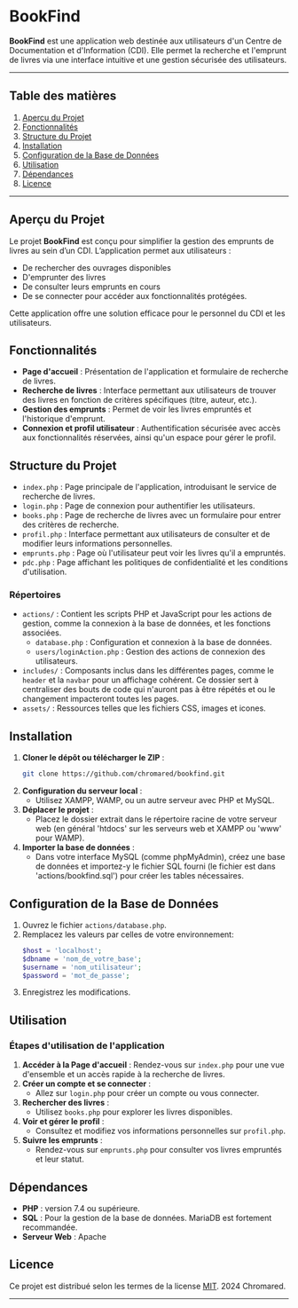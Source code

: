 # BookFind

**BookFind** est une application web destinée aux utilisateurs d'un Centre de Documentation et d'Information (CDI). Elle permet la recherche et l'emprunt de livres via une interface intuitive et une gestion sécurisée des utilisateurs.

---

## Table des matières

1. [Aperçu du Projet](#aperçu-du-projet)
2. [Fonctionnalités](#fonctionnalités)
3. [Structure du Projet](#structure-du-projet)
4. [Installation](#installation)
5. [Configuration de la Base de Données](#configuration-de-la-base-de-données)
6. [Utilisation](#utilisation)
7. [Dépendances](#dépendances)
8. [Licence](#licence)

---

## Aperçu du Projet

Le projet **BookFind** est conçu pour simplifier la gestion des emprunts de livres au sein d’un CDI. L’application permet aux utilisateurs :
- De rechercher des ouvrages disponibles
- D'emprunter des livres
- De consulter leurs emprunts en cours
- De se connecter pour accéder aux fonctionnalités protégées.

Cette application offre une solution efficace pour le personnel du CDI et les utilisateurs.

## Fonctionnalités

- **Page d'accueil** : Présentation de l'application et formulaire de recherche de livres.
- **Recherche de livres** : Interface permettant aux utilisateurs de trouver des livres en fonction de critères spécifiques (titre, auteur, etc.).
- **Gestion des emprunts** : Permet de voir les livres empruntés et l'historique d'emprunt.
- **Connexion et profil utilisateur** : Authentification sécurisée avec accès aux fonctionnalités réservées, ainsi qu'un espace pour gérer le profil.

## Structure du Projet

- `index.php` : Page principale de l'application, introduisant le service de recherche de livres.
- `login.php` : Page de connexion pour authentifier les utilisateurs.
- `books.php` : Page de recherche de livres avec un formulaire pour entrer des critères de recherche.
- `profil.php` : Interface permettant aux utilisateurs de consulter et de modifier leurs informations personnelles.
- `emprunts.php` : Page où l'utilisateur peut voir les livres qu'il a empruntés.
- `pdc.php` : Page affichant les politiques de confidentialité et les conditions d'utilisation.

### Répertoires

- `actions/` : Contient les scripts PHP et JavaScript pour les actions de gestion, comme la connexion à la base de données, et les fonctions associées.
  - `database.php` : Configuration et connexion à la base de données.
  - `users/loginAction.php` : Gestion des actions de connexion des utilisateurs.
- `includes/` : Composants inclus dans les différentes pages, comme le `header` et la `navbar` pour un affichage cohérent. Ce dossier sert à centraliser des bouts de code qui n'auront pas à être répétés et ou le changement impacteront toutes les pages.
- `assets/` : Ressources telles que les fichiers CSS, images et icones.

## Installation

1. **Cloner le dépôt ou télécharger le ZIP** :
    ```bash
    git clone https://github.com/chromared/bookfind.git
    ```
2. **Configuration du serveur local** :
    - Utilisez XAMPP, WAMP, ou un autre serveur avec PHP et MySQL.
3. **Déplacer le projet** :
    - Placez le dossier extrait dans le répertoire racine de votre serveur web (en général 'htdocs' sur les serveurs web et XAMPP ou 'www' pour WAMP).
4. **Importer la base de données** :
    - Dans votre interface MySQL (comme phpMyAdmin), créez une base de données et importez-y le fichier SQL fourni (le fichier est dans 'actions/bookfind.sql') pour créer les tables nécessaires.

## Configuration de la Base de Données

1. Ouvrez le fichier `actions/database.php`.
2. Remplacez les valeurs par celles de votre environnement:
    ```php
    $host = 'localhost';
    $dbname = 'nom_de_votre_base';
    $username = 'nom_utilisateur';
    $password = 'mot_de_passe';
    ```
3. Enregistrez les modifications.

## Utilisation

### Étapes d'utilisation de l'application

1. **Accéder à la Page d'accueil** : Rendez-vous sur `index.php` pour une vue d'ensemble et un accès rapide à la recherche de livres.
2. **Créer un compte et se connecter** :
    - Allez sur `login.php` pour créer un compte ou vous connecter.
3. **Rechercher des livres** :
    - Utilisez `books.php` pour explorer les livres disponibles.
4. **Voir et gérer le profil** :
    - Consultez et modifiez vos informations personnelles sur `profil.php`.
5. **Suivre les emprunts** :
    - Rendez-vous sur `emprunts.php` pour consulter vos livres empruntés et leur statut.

## Dépendances

- **PHP** : version 7.4 ou supérieure.
- **SQL** : Pour la gestion de la base de données. MariaDB est fortement recommandée.
- **Serveur Web** : Apache

## Licence

Ce projet est distribué selon les termes de la license [MIT]. 2024 Chromared.

---

[MIT]: https://opensource.org/licenses/MIT


